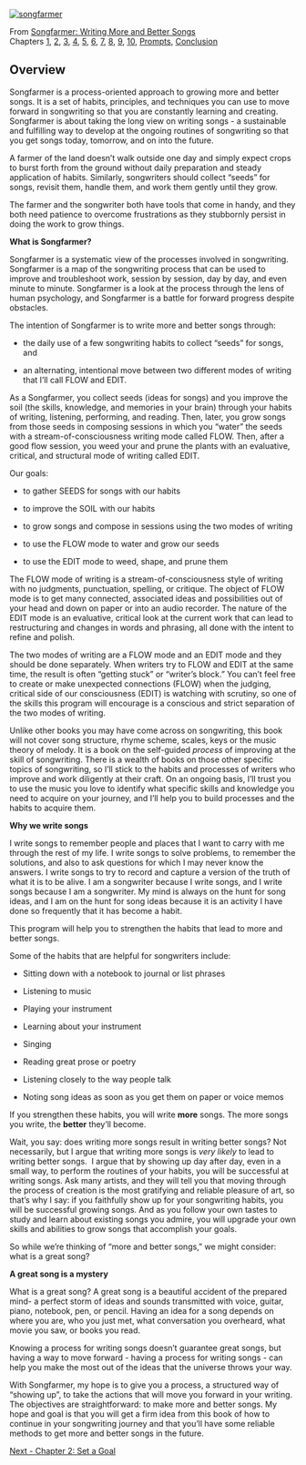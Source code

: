 [![songfarmer](https://66.media.tumblr.com/df375c2f5a0f3cbca123185b3ba93dba/tumblr_inline_o3j2897dZk1qzode8_540.jpg "songfarmer")](http://amazon.com/dp/0990420205/)

From [Songfarmer: Writing More and Better Songs](https://www.amazon.com/dp/0990420205/)  
Chapters [1](http://songfarmer.com/post/138033038871/songfarmer-chapter-one), [2](http://songfarmer.com/post/138092600736/chapter-two-set-a-goal), [3](http://songfarmer.com/post/138932056011/chapter-3-create-songwriting-habits), [4](http://songfarmer.com/post/140445572846/chapter-4-recognizing-song-seeds), [5](http://songfarmer.com/post/140449281976/chapter-5-composing), [6](http://songfarmer.com/post/140455489061/chapter-six-improving-flow), [7](http://songfarmer.com/post/140455690301/chapter-seven-improving-edit), [8](http://songfarmer.com/post/140455977371/chapter-eight-strengthening-habits), [9](http://songfarmer.com/post/140456145631/chapter-nine-stickiness), [10](http://songfarmer.com/post/140456197406/chapter-ten-collaboration), [Prompts](http://songfarmer.com/post/140456266021/prompts), [Conclusion](http://songfarmer.com/post/140456339966/conclusion)

## **Overview**

Songfarmer is a process-oriented approach to growing more and better songs. It is a set of habits, principles, and techniques you can use to move forward in songwriting so that you are constantly learning and creating. Songfarmer is about taking the long view on writing songs - a sustainable and fulfilling way to develop at the ongoing routines of songwriting so that you get songs today, tomorrow, and on into the future.

A farmer of the land doesn’t walk outside one day and simply expect crops to burst forth from the ground without daily preparation and steady application of habits. Similarly, songwriters should collect “seeds” for songs, revisit them, handle them, and work them gently until they grow.

The farmer and the songwriter both have tools that come in handy, and they both need patience to overcome frustrations as they stubbornly persist in doing the work to grow things.

**What is Songfarmer?**

Songfarmer is a systematic view of the processes involved in songwriting. Songfarmer is a map of the songwriting process that can be used to improve and troubleshoot work, session by session, day by day, and even minute to minute. Songfarmer is a look at the process through the lens of human psychology, and Songfarmer is a battle for forward progress despite obstacles.

The intention of Songfarmer is to write more and better songs through:

*   the daily use of a few songwriting habits to collect “seeds” for songs, and  

*   an alternating, intentional move between two different modes of writing that I’ll call FLOW and EDIT.  

As a Songfarmer, you collect seeds (ideas for songs) and you improve the soil (the skills, knowledge, and memories in your brain) through your habits of writing, listening, performing, and reading. Then, later, you grow songs from those seeds in composing sessions in which you “water” the seeds with a stream-of-consciousness writing mode called FLOW. Then, after a good flow session, you weed your and prune the plants with an evaluative, critical, and structural mode of writing called EDIT.

Our goals:

*   to gather SEEDS for songs with our habits  

*   to improve the SOIL with our habits  

*   to grow songs and compose in sessions using the two modes of writing  

*   to use the FLOW mode to water and grow our seeds  

*   to use the EDIT mode to weed, shape, and prune them  

The FLOW mode of writing is a stream-of-consciousness style of writing with no judgments, punctuation, spelling, or critique. The object of FLOW mode is to get many connected, associated ideas and possibilities out of your head and down on paper or into an audio recorder. The nature of the EDIT mode is an evaluative, critical look at the current work that can lead to restructuring and changes in words and phrasing, all done with the intent to refine and polish.

The two modes of writing are a FLOW mode and an EDIT mode and they should be done separately. When writers try to FLOW and EDIT at the same time, the result is often “getting stuck” or “writer’s block.” You can’t feel free to create or make unexpected connections (FLOW) when the judging, critical side of our consciousness (EDIT) is watching with scrutiny, so one of the skills this program will encourage is a conscious and strict separation of the two modes of writing.

Unlike other books you may have come across on songwriting, this book will not cover song structure, rhyme scheme, scales, keys or the music theory of melody. It is a book on the self-guided _process_ of improving at the skill of songwriting. There is a wealth of books on those other specific topics of songwriting, so I’ll stick to the habits and processes of writers who improve and work diligently at their craft. On an ongoing basis, I’ll trust you to use the music you love to identify what specific skills and knowledge you need to acquire on your journey, and I’ll help you to build processes and the habits to acquire them.

**Why we write songs**

I write songs to remember people and places that I want to carry with me through the rest of my life. I write songs to solve problems, to remember the solutions, and also to ask questions for which I may never know the answers. I write songs to try to record and capture a version of the truth of what it is to be alive. I am a songwriter because I write songs, and I write songs because I am a songwriter. My mind is always on the hunt for song ideas, and I am on the hunt for song ideas because it is an activity I have done so frequently that it has become a habit.

This program will help you to strengthen the habits that lead to more and better songs.

Some of the habits that are helpful for songwriters include:

*   Sitting down with a notebook to journal or list phrases  

*   Listening to music  

*   Playing your instrument  

*   Learning about your instrument  

*   Singing  

*   Reading great prose or poetry  

*   Listening closely to the way people talk  

*   Noting song ideas as soon as you get them on paper or voice memos  

If you strengthen these habits, you will write **more** songs. The more songs you write, the **better** they’ll become.

Wait, you say: does writing more songs result in writing better songs? Not necessarily, but I argue that writing more songs is _very likely_ to lead to writing better songs.  I argue that by showing up day after day, even in a small way, to perform the routines of your habits, you will be successful at writing songs. Ask many artists, and they will tell you that moving through the process of creation is the most gratifying and reliable pleasure of art, so that’s why I say: if you faithfully show up for your songwriting habits, you will be successful growing songs. And as you follow your own tastes to study and learn about existing songs you admire, you will upgrade your own skills and abilities to grow songs that accomplish your goals.

So while we’re thinking of “more and better songs,” we might consider: what is a great song?

**A great song is a mystery**

What is a great song? A great song is a beautiful accident of the prepared mind- a perfect storm of ideas and sounds transmitted with voice, guitar, piano, notebook, pen, or pencil. Having an idea for a song depends on where you are, who you just met, what conversation you overheard, what movie you saw, or books you read.

Knowing a process for writing songs doesn’t guarantee great songs, but having a way to move forward - having a process for writing songs - can help you make the most out of the ideas that the universe throws your way.

With Songfarmer, my hope is to give you a process, a structured way of “showing up”, to take the actions that will move you forward in your writing. The objectives are straightforward: to make more and better songs. My hope and goal is that you will get a firm idea from this book of how to continue in your songwriting journey and that you’ll have some reliable methods to get more and better songs in the future.

[Next - Chapter 2: Set a Goal](http://songfarmer.com/post/138092600736/chapter-two-set-a-goal)